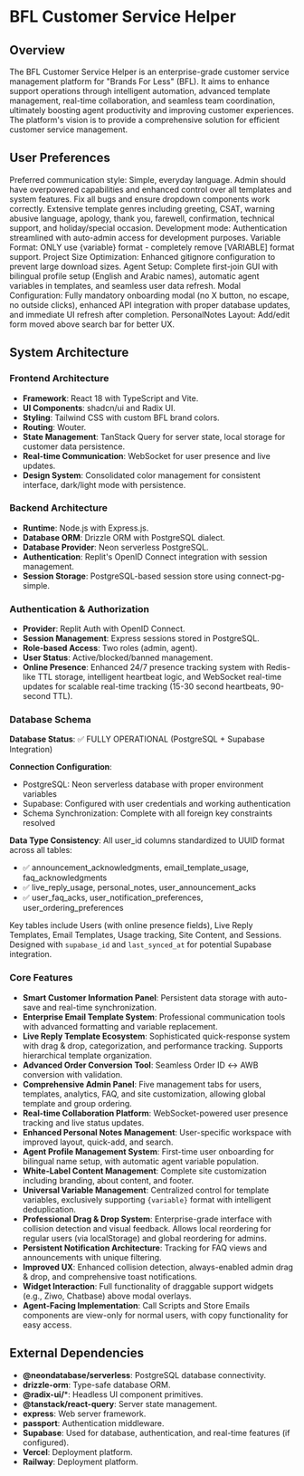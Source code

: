 # BFL Customer Service Helper

## Overview
The BFL Customer Service Helper is an enterprise-grade customer service management platform for "Brands For Less" (BFL). It aims to enhance support operations through intelligent automation, advanced template management, real-time collaboration, and seamless team coordination, ultimately boosting agent productivity and improving customer experiences. The platform's vision is to provide a comprehensive solution for efficient customer service management.

## User Preferences
Preferred communication style: Simple, everyday language.
Admin should have overpowered capabilities and enhanced control over all templates and system features.
Fix all bugs and ensure dropdown components work correctly.
Extensive template genres including greeting, CSAT, warning abusive language, apology, thank you, farewell, confirmation, technical support, and holiday/special occasion.
Development mode: Authentication streamlined with auto-admin access for development purposes.
Variable Format: ONLY use {variable} format - completely remove [VARIABLE] format support.
Project Size Optimization: Enhanced gitignore configuration to prevent large download sizes.
Agent Setup: Complete first-join GUI with bilingual profile setup (English and Arabic names), automatic agent variables in templates, and seamless user data refresh.
Modal Configuration: Fully mandatory onboarding modal (no X button, no escape, no outside clicks), enhanced API integration with proper database updates, and immediate UI refresh after completion.
PersonalNotes Layout: Add/edit form moved above search bar for better UX.

## System Architecture

### Frontend Architecture
- **Framework**: React 18 with TypeScript and Vite.
- **UI Components**: shadcn/ui and Radix UI.
- **Styling**: Tailwind CSS with custom BFL brand colors.
- **Routing**: Wouter.
- **State Management**: TanStack Query for server state, local storage for customer data persistence.
- **Real-time Communication**: WebSocket for user presence and live updates.
- **Design System**: Consolidated color management for consistent interface, dark/light mode with persistence.

### Backend Architecture
- **Runtime**: Node.js with Express.js.
- **Database ORM**: Drizzle ORM with PostgreSQL dialect.
- **Database Provider**: Neon serverless PostgreSQL.
- **Authentication**: Replit's OpenID Connect integration with session management.
- **Session Storage**: PostgreSQL-based session store using connect-pg-simple.

### Authentication & Authorization
- **Provider**: Replit Auth with OpenID Connect.
- **Session Management**: Express sessions stored in PostgreSQL.
- **Role-based Access**: Two roles (admin, agent).
- **User Status**: Active/blocked/banned management.
- **Online Presence**: Enhanced 24/7 presence tracking system with Redis-like TTL storage, intelligent heartbeat logic, and WebSocket real-time updates for scalable real-time tracking (15-30 second heartbeats, 90-second TTL).

### Database Schema  
**Database Status**: ✅ FULLY OPERATIONAL (PostgreSQL + Supabase Integration)

**Connection Configuration**: 
- PostgreSQL: Neon serverless database with proper environment variables
- Supabase: Configured with user credentials and working authentication
- Schema Synchronization: Complete with all foreign key constraints resolved

**Data Type Consistency**: All user_id columns standardized to UUID format across all tables:
- ✅ announcement_acknowledgments, email_template_usage, faq_acknowledgments  
- ✅ live_reply_usage, personal_notes, user_announcement_acks
- ✅ user_faq_acks, user_notification_preferences, user_ordering_preferences

Key tables include Users (with online presence fields), Live Reply Templates, Email Templates, Usage tracking, Site Content, and Sessions. Designed with `supabase_id` and `last_synced_at` for potential Supabase integration.

### Core Features
- **Smart Customer Information Panel**: Persistent data storage with auto-save and real-time synchronization.
- **Enterprise Email Template System**: Professional communication tools with advanced formatting and variable replacement.
- **Live Reply Template Ecosystem**: Sophisticated quick-response system with drag & drop, categorization, and performance tracking. Supports hierarchical template organization.
- **Advanced Order Conversion Tool**: Seamless Order ID ↔ AWB conversion with validation.
- **Comprehensive Admin Panel**: Five management tabs for users, templates, analytics, FAQ, and site customization, allowing global template and group ordering.
- **Real-time Collaboration Platform**: WebSocket-powered user presence tracking and live status updates.
- **Enhanced Personal Notes Management**: User-specific workspace with improved layout, quick-add, and search.
- **Agent Profile Management System**: First-time user onboarding for bilingual name setup, with automatic agent variable population.
- **White-Label Content Management**: Complete site customization including branding, about content, and footer.
- **Universal Variable Management**: Centralized control for template variables, exclusively supporting `{variable}` format with intelligent deduplication.
- **Professional Drag & Drop System**: Enterprise-grade interface with collision detection and visual feedback. Allows local reordering for regular users (via localStorage) and global reordering for admins.
- **Persistent Notification Architecture**: Tracking for FAQ views and announcements with unique filtering.
- **Improved UX**: Enhanced collision detection, always-enabled admin drag & drop, and comprehensive toast notifications.
- **Widget Interaction**: Full functionality of draggable support widgets (e.g., Ziwo, Chatbase) above modal overlays.
- **Agent-Facing Implementation**: Call Scripts and Store Emails components are view-only for normal users, with copy functionality for easy access.

## External Dependencies

- **@neondatabase/serverless**: PostgreSQL database connectivity.
- **drizzle-orm**: Type-safe database ORM.
- **@radix-ui/***: Headless UI component primitives.
- **@tanstack/react-query**: Server state management.
- **express**: Web server framework.
- **passport**: Authentication middleware.
- **Supabase**: Used for database, authentication, and real-time features (if configured).
- **Vercel**: Deployment platform.
- **Railway**: Deployment platform.